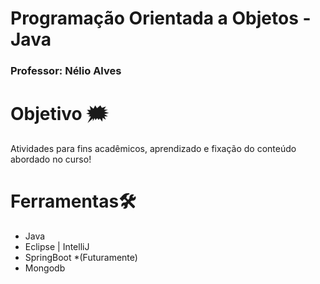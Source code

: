 # Programação Orientada a Objetos - Java

### Professor: Nélio Alves

# Objetivo 🗯️

Atividades para fins acadêmicos, aprendizado e fixação do conteúdo abordado no curso! 

# Ferramentas🛠️

- Java
- Eclipse | IntelliJ
- SpringBoot *(Futuramente)
- Mongodb


